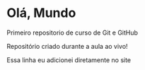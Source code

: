 # Olá, Mundo
 Primeiro repositorio de curso de Git e GitHub

Repositório criado durante a aula ao vivo!

Essa linha eu adicionei diretamente no site
